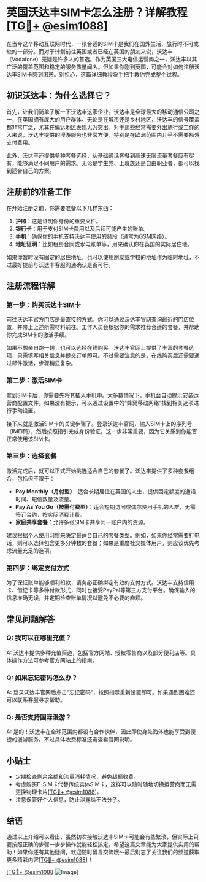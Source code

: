 # 英国沃达丰SIM卡怎么注册？详解教程[[TG💪+ @esim1088](https://t.me/s/esim1088)]

在当今这个移动互联网时代，一张合适的SIM卡是我们在国外生活、旅行时不可或缺的一部分。而对于计划前往英国或者已经在英国的朋友来说，沃达丰（Vodafone）无疑是许多人的首选。作为英国三大电信运营商之一，沃达丰以其广泛的覆盖范围和稳定的服务质量闻名。但如果你刚到英国，可能会对如何注册沃达丰SIM卡感到困惑。别担心，这篇详细教程将手把手教你完成整个过程。

## 初识沃达丰：为什么选择它？

首先，让我们简单了解一下沃达丰这家企业。沃达丰是全球最大的移动通信公司之一，在英国拥有庞大的用户群体。无论是在城市还是乡村地区，沃达丰的信号覆盖都非常广泛，尤其在偏远地区表现尤为突出。对于那些经常需要外出旅行或工作的人来说，沃达丰提供的漫游服务也非常方便，特别是在欧洲范围内几乎不需要额外支付费用。

此外，沃达丰还提供多种套餐选择，从基础通话套餐到高速无限流量套餐应有尽有，能够满足不同用户的需求。无论是学生党、上班族还是自由职业者，都可以找到适合自己的方案。

## 注册前的准备工作

在开始注册之前，你需要准备以下几样东西：

1. **护照**：这是证明你身份的重要文件。
2. **银行卡**：用于支付SIM卡费用以及后续可能产生的账单。
3. **手机**：确保你的手机支持沃达丰使用的频段（通常为GSM网络）。
4. **地址证明**：比如租房合同或水电账单等，用来确认你在英国的实际居住地。

如果你暂时没有固定的居住地址，也可以使用朋友或学校的地址作为临时地址，不过最好提前与沃达丰客服沟通确认是否可行。

## 注册流程详解

### 第一步：购买沃达丰SIM卡

前往沃达丰官方门店是最直接的方式。你可以通过沃达丰官网查询最近的门店位置，并带上上述所需材料前往。工作人员会根据你的需求推荐合适的套餐，并帮助你完成SIM卡的激活手续。

如果不想亲自跑一趟，也可以选择在线购买。沃达丰官网上提供了丰富的套餐选项，只需填写相关信息并提交订单即可。不过需要注意的是，在线购买后还需要通过邮件激活，步骤稍显复杂。

### 第二步：激活SIM卡

拿到SIM卡后，你需要先将其插入手机中。大多数情况下，手机会自动提示安装运营商配置文件。如果没有提示，可以通过设置中的“蜂窝移动网络”找到相关选项进行手动设置。

接下来就是激活SIM卡的关键步骤了。登录沃达丰官网，输入SIM卡上的序列号（IMEI码），然后按照指引完成身份验证。这一步非常重要，因为它关系到你能否正常使用该SIM卡。

### 第三步：选择套餐

激活完成后，就可以正式开始挑选适合自己的套餐了。沃达丰提供了多种套餐组合，包括但不限于：

- **Pay Monthly（月付型）**：适合长期居住在英国的人士，提供固定额度的通话时间、短信数量及流量。
- **Pay As You Go（按需付费型）**：适合短期访问或偶尔使用手机的人群，无需签订合约，按实际消费计费。
- **家庭共享套餐**：允许多张SIM卡共享同一账户内的资源。

建议根据个人使用习惯来决定最适合自己的套餐类型。例如，如果你经常需要打电话，则可以选择包含更多分钟数的套餐；如果是重度社交媒体用户，则应该优先考虑流量充足的选项。

### 第四步：绑定支付方式

为了保证账单能够顺利扣款，请务必正确绑定有效的支付方式。沃达丰支持信用卡、借记卡等多种付款形式，同时也接受PayPal等第三方支付平台。确保输入的信息准确无误，并定期检查账单情况以避免不必要的麻烦。

## 常见问题解答

### Q: 我可以在哪里充值？
A: 沃达丰提供多种充值渠道，包括官方网站、授权零售商以及部分便利店等。具体操作方法可参考官方网站上的指南。

### Q: 如果忘记密码怎么办？
A: 登录沃达丰官网后点击“忘记密码”，按照指示重新设置即可。如果遇到困难还可以联系客服寻求帮助。

### Q: 是否支持国际漫游？
A: 是的！沃达丰在全球范围内都设有合作伙伴，因此即使身处海外也能享受到便捷的漫游服务。不过具体收费标准还需查看官网说明。

## 小贴士

- 定期检查剩余余额和流量消耗情况，避免超额收费。
- 考虑购买E-SIM卡代替传统实体SIM卡，这样可以随时随地切换运营商而无需更换物理卡片[[TG💪+ @esim1088](https://t.me/s/esim1088)]。
- 注意保管好个人信息，防止泄露给不法分子。

## 结语

通过以上介绍可以看出，虽然初次接触沃达丰SIM卡可能会有些繁琐，但实际上只要按照正确的步骤一步步操作就能轻松搞定。希望这篇文章能为大家提供实用的帮助！如果你还有其他疑问，欢迎随时留言交流哦～最后别忘了关注我们的频道获取更多精彩内容[[TG💪+ @esim1088](https://t.me/s/esim1088)]！

[[TG💪+ @esim1088](https://t.me/s/esim1088) ![Image](https://i.postimg.cc/4NQfJmqS/Snipaste-2025-05-13-00-14-12.png)]